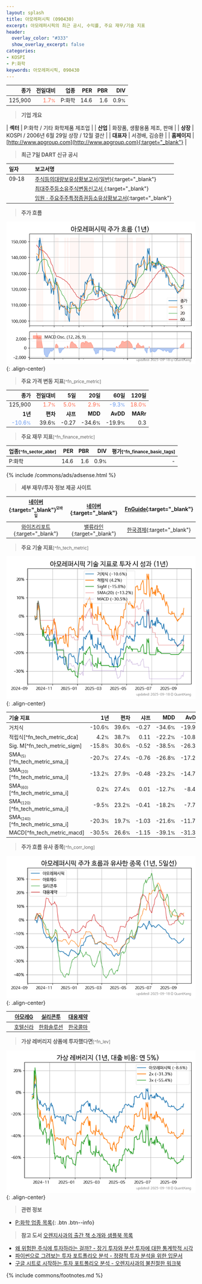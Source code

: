 ```yaml
---
layout: splash
title: 아모레퍼시픽 (090430)
excerpt: 아모레퍼시픽의 최근 공시, 수익률, 주요 재무/기술 지표
header:
  overlay_color: "#333"
  show_overlay_excerpt: false
categories:
- KOSPI
- P:화학
keywords: 아모레퍼시픽, 090430
---
```


| **종가** | **전일대비** | **업종** | **PER** | **PBR** | **DIV** |
| -------: | -----------: | -------: | ------: | ------: | ------: |
| 125,900 | <span style="color: tomato">1.7<small>%</small></span> | P:화학 | 14.6 | 1.6 | 0.9<small>%</small> |

<!-- more -->


> **기업 개요**<a id="company"></a>

| <span style="white-space:nowrap;">**섹터**</span> | P:화학 / 기타 화학제품 제조업 |
| <span style="white-space:nowrap;">**산업**</span> | 화장품, 생활용품 제조, 판매 |
| <span style="white-space:nowrap;">**상장**</span> | KOSPI / 2006년 6월 29일 상장 / 12월 결산 |
| <span style="white-space:nowrap;">**대표자**</span> | 서경배, 김승환 |
| <span style="white-space:nowrap;">**홈페이지**</span> | [http://www.apgroup.com](http://www.apgroup.com){:target="_blank"} |


> **최근 7일 DART 신규 공시**<a id="dart"></a>

| **일자** |      | **보고서명** |
| :------- | :--- | :----------- |
| 09&#x2011;18 | | [주식등의대량보유상황보고서(일반)](https://dart.fss.or.kr/dsaf001/main.do?rcpNo=20250918000327){:target="_blank"} |
|  | | [최대주주등소유주식변동신고서              ](https://dart.fss.or.kr/dsaf001/main.do?rcpNo=20250918800312){:target="_blank"} |
|  | | [임원ㆍ주요주주특정증권등소유상황보고서](https://dart.fss.or.kr/dsaf001/main.do?rcpNo=20250918000302){:target="_blank"} |


> **주가 흐름**<a id="price"></a>

![090430](/stock/images/090430.png){: .align-center}


> **주요 가격 변동 지표**<small>[^fn_price_metric]</small>

| **종가** | **전일대비** | **5일** | **20일** | **60일** | **120일** |
| -------: | -----------: | ------: | -------: | -------: | --------: |
| 125,900 | <span style="color: tomato">1.7<small>%</small></span> | <span style="color: tomato">5.0<small>%</small></span> | <span style="color: tomato">2.9<small>%</small></span> | <span style="color: cornflowerblue">-9.3<small>%</small></span> | <span style="color: tomato">18.0<small>%</small></span> |
| **1년** | **편차** | **샤프** | **MDD** | **AvDD** | **MARr** |
| <span style="color: cornflowerblue">-10.6<small>%</small></span> | 39.6<small>%</small> | -0.27 | -34.6<small>%</small> | -19.9<small>%</small> | 0.3 |


> **주요 재무 지표**<small>[^fn_finance_metric]</small>

| **업종**<small>[^fn_sector_abbr]</small> | **PER** | **PBR** | **DIV** | **평가**<small>[^fn_finance_basic_tags]</small> |
| :--------------------------------------- | ------: | ------: | ------: | ----------------------------------------------: |
| P:화학 | 14.6 | 1.6 | 0.9<small>%</small> | - |



{% include /commons/ads/adsense.html %}

> **세부 재무/투자 정보 제공 사이트**

| [네이버](https://m.stock.naver.com/domestic/stock/090430/finance/summary){:target="_blank"}<sup><small>모바일</small></sup> | [네이버](https://finance.naver.com/item/coinfo.naver?code=090430){:target="_blank"} | [FnGuide](https://comp.fnguide.com/SVO2/ASP/SVD_Invest.asp?gicode=A090430&MenuYn=Y){:target="_blank"} |
| :---: | :---: | :---: |
| [와이즈리포트](https://comp.wisereport.co.kr/company/c1040001.aspx?cmp_cd=090430){:target="_blank"} | [밸류라인](https://www.valueline.co.kr/finance/summary/090430){:target="_blank"} | [한국경제](https://markets.hankyung.com/stock/090430/financial-summary){:target="_blank"} |


> **주요 기술 지표**<small>[^fn_tech_metric]</small>


![090430](/stock/images/090430_tech.png){: .align-center}

| **기술 지표** | **1년** | **편차** | **샤프** | **MDD** | **AvDD** |
| :------------ | ------: | -----------: | -------: | ------: | -------: |
| 거치식 | -10.6<small>%</small> | 39.6<small>%</small> | -0.27 | -34.6<small>%</small> | -19.9<small>%</small> |
| 적립식[^fn_tech_metric_dca] | 4.2<small>%</small> | 38.7<small>%</small> | 0.11 | -22.2<small>%</small> | -10.8<small>%</small> |
| Sig. M[^fn_tech_metric_sigm] | -15.8<small>%</small> | 30.6<small>%</small> | -0.52 | -38.5<small>%</small> | -26.3<small>%</small> |
| SMA<small><sub>(5)</sub></small>[^fn_tech_metric_sma_i] | -20.7<small>%</small> | 27.4<small>%</small> | -0.76 | -26.8<small>%</small> | -17.2<small>%</small> |
| SMA<small><sub>(20)</sub></small>[^fn_tech_metric_sma_i] | -13.2<small>%</small> | 27.9<small>%</small> | -0.48 | -23.2<small>%</small> | -14.7<small>%</small> |
| SMA<small><sub>(60)</sub></small>[^fn_tech_metric_sma_i] | 0.2<small>%</small> | 27.4<small>%</small> | 0.01 | -12.7<small>%</small> | -8.4<small>%</small> |
| SMA<small><sub>(120)</sub></small>[^fn_tech_metric_sma_i] | -9.5<small>%</small> | 23.2<small>%</small> | -0.41 | -18.2<small>%</small> | -7.7<small>%</small> |
| SMA<small><sub>(240)</sub></small>[^fn_tech_metric_sma_i] | -20.3<small>%</small> | 19.7<small>%</small> | -1.03 | -21.6<small>%</small> | -11.7<small>%</small> |
| MACD[^fn_tech_metric_macd] | -30.5<small>%</small> | 26.6<small>%</small> | -1.15 | -39.1<small>%</small> | -31.3<small>%</small> |


> **주가 흐름 유사 종목**<a id="corr"></a><small>[^fn_corr_long]</small>

![090430](/stock/images/090430_corr.png){: .align-center}

|       | [아모레G](/002790/) | [실리콘투](/257720/) | [대웅제약](/069620/) |
| :---: | :------------------------------------: | :------------------------------------: | :------------------------------------: |
|       | [호텔신라](/008770/) | [한화솔루션](/009830/) | [한국콜마](/161890/) |


> **가상 레버리지 상품에 투자했다면**<a id="2x"></a><small>[^fn_lev]</small>

![090430](/stock/images/090430_2x.png){: .align-center}


> **관련 정보**

- [P:화학 업종 목록](/stats/sector/kospi_업종_화학_종목/){: .btn .btn--info}

> **참고 도서** [오렌지사과의 출간 책 소개와 샘플북 목록](https://kongdori.tistory.com/691)

- [왜 위험한 주식에 투자하라는 걸까? - 장기 투자와 분산 투자에 대한 통계학적 시각](https://kongdori.tistory.com/421)
- [파이썬으로 그려보는 투자 포트폴리오 분석  - 정량적 투자 분석을 위한 입문서](https://kongdori.tistory.com/643)
- [구글 시트로 시작하는 투자 포트폴리오 분석 - 오렌지사과의 불친절한 워크북](https://kongdori.tistory.com/449)


{% include commons/footnotes.md %}